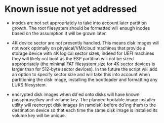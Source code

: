 # Known issue not yet addressed

- inodes are not set appropriately to take into account later partition
  growth. The root filesystem should be formatted will enough inodes
  based on the assumption it will be grown later.

- 4K device sector are not presently handled. This means disk images will not
  work optimally on physical/VM/cloud machines that provide a storage device
  with 4K logical sector sizes, indeed for UEFI machines they will likely not
  boot as the ESP partition will not be sized appropriately (the minimal FAT
  filesystem size for 4K sector devices is larger than for 512-byte sector
  devices). In the future the script will add an option to specify sector size
  and will take this into account when partitioning the disk image, installing
  the bootloader and formatting any LUKS filesystem.

- encrypted disk images when dd'ed onto disks will have known passphrase/key
  and volume key. The planned bootable image installer utility will reencrypt
  disk images (in ramdisk) before dd'ing them to the destination device so
  that each time the same disk image is installed its volume key will be unique.
